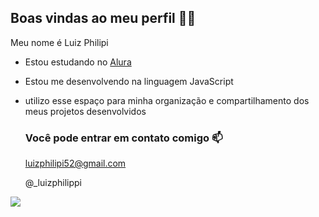 ## Boas vindas ao meu perfil 🌱🌽

Meu nome é Luiz Philipi

- Estou estudando no [Alura](https://www.alura.com.br)
- Estou me desenvolvendo na linguagem JavaScript
- utilizo esse espaço para minha  organização e compartilhamento dos meus projetos desenvolvidos

  ### Você pode entrar em contato comigo 📫

  luizphilipi52@gmail.com
  
  @_luizphilippi

![]( https://media1.tenor.com/m/lvpxGWlgqGoAAAAC/cows-breakfast.gif)
